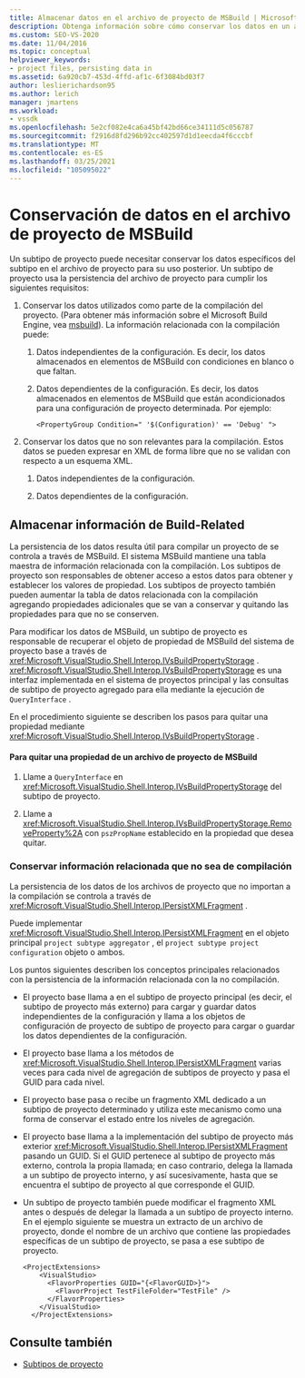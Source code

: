 ```yaml
---
title: Almacenar datos en el archivo de proyecto de MSBuild | Microsoft Docs
description: Obtenga información sobre cómo conservar los datos en un archivo de proyecto y usar IPersistXMLFragment para mantener los datos en el archivo de proyecto a través de los niveles de agregación de subtipos de proyecto.
ms.custom: SEO-VS-2020
ms.date: 11/04/2016
ms.topic: conceptual
helpviewer_keywords:
- project files, persisting data in
ms.assetid: 6a920cb7-453d-4ffd-af1c-6f3084bd03f7
author: leslierichardson95
ms.author: lerich
manager: jmartens
ms.workload:
- vssdk
ms.openlocfilehash: 5e2cf082e4ca6a45bf42bd66ce34111d5c056787
ms.sourcegitcommit: f2916d8fd296b92cc402597d1d1eecda4f6cccbf
ms.translationtype: MT
ms.contentlocale: es-ES
ms.lasthandoff: 03/25/2021
ms.locfileid: "105095022"
---
```

# <a name="persisting-data-in-the-msbuild-project-file"></a>Conservación de datos en el archivo de proyecto de MSBuild
Un subtipo de proyecto puede necesitar conservar los datos específicos del subtipo en el archivo de proyecto para su uso posterior. Un subtipo de proyecto usa la persistencia del archivo de proyecto para cumplir los siguientes requisitos:

1. Conservar los datos utilizados como parte de la compilación del proyecto. (Para obtener más información sobre el Microsoft Build Engine, vea [msbuild](../../msbuild/msbuild.md)). La información relacionada con la compilación puede:

    1. Datos independientes de la configuración. Es decir, los datos almacenados en elementos de MSBuild con condiciones en blanco o que faltan.

    2. Datos dependientes de la configuración. Es decir, los datos almacenados en elementos de MSBuild que están acondicionados para una configuración de proyecto determinada. Por ejemplo:

        ```
        <PropertyGroup Condition=" '$(Configuration)' == 'Debug' ">
        ```

2. Conservar los datos que no son relevantes para la compilación. Estos datos se pueden expresar en XML de forma libre que no se validan con respecto a un esquema XML.

    1. Datos independientes de la configuración.

    2. Datos dependientes de la configuración.

## <a name="persisting-build-related-information"></a>Almacenar información de Build-Related
 La persistencia de los datos resulta útil para compilar un proyecto de se controla a través de MSBuild. El sistema MSBuild mantiene una tabla maestra de información relacionada con la compilación. Los subtipos de proyecto son responsables de obtener acceso a estos datos para obtener y establecer los valores de propiedad. Los subtipos de proyecto también pueden aumentar la tabla de datos relacionada con la compilación agregando propiedades adicionales que se van a conservar y quitando las propiedades para que no se conserven.

 Para modificar los datos de MSBuild, un subtipo de proyecto es responsable de recuperar el objeto de propiedad de MSBuild del sistema de proyecto base a través de <xref:Microsoft.VisualStudio.Shell.Interop.IVsBuildPropertyStorage> . <xref:Microsoft.VisualStudio.Shell.Interop.IVsBuildPropertyStorage> es una interfaz implementada en el sistema de proyectos principal y las consultas de subtipo de proyecto agregado para ella mediante la ejecución de `QueryInterface` .

 En el procedimiento siguiente se describen los pasos para quitar una propiedad mediante <xref:Microsoft.VisualStudio.Shell.Interop.IVsBuildPropertyStorage> .

#### <a name="to-remove-a-property-from-an-msbuild-project-file"></a>Para quitar una propiedad de un archivo de proyecto de MSBuild

1. Llame a `QueryInterface` en <xref:Microsoft.VisualStudio.Shell.Interop.IVsBuildPropertyStorage> del subtipo de proyecto.

2. Llame a <xref:Microsoft.VisualStudio.Shell.Interop.IVsBuildPropertyStorage.RemoveProperty%2A> con `pszPropName` establecido en la propiedad que desea quitar.

### <a name="persisting-non-build-related-information"></a>Conservar información relacionada que no sea de compilación
 La persistencia de los datos de los archivos de proyecto que no importan a la compilación se controla a través de <xref:Microsoft.VisualStudio.Shell.Interop.IPersistXMLFragment> .

 Puede implementar <xref:Microsoft.VisualStudio.Shell.Interop.IPersistXMLFragment> en el objeto principal `project subtype aggregator` , el `project subtype project configuration` objeto o ambos.

 Los puntos siguientes describen los conceptos principales relacionados con la persistencia de la información relacionada con la no compilación.

- El proyecto base llama a en el subtipo de proyecto principal (es decir, el subtipo de proyecto más externo) para cargar y guardar datos independientes de la configuración y llama a los objetos de configuración de proyecto de subtipo de proyecto para cargar o guardar los datos dependientes de la configuración.

- El proyecto base llama a los métodos de <xref:Microsoft.VisualStudio.Shell.Interop.IPersistXMLFragment> varias veces para cada nivel de agregación de subtipos de proyecto y pasa el GUID para cada nivel.

- El proyecto base pasa o recibe un fragmento XML dedicado a un subtipo de proyecto determinado y utiliza este mecanismo como una forma de conservar el estado entre los niveles de agregación.

- El proyecto base llama a la implementación del subtipo de proyecto más exterior <xref:Microsoft.VisualStudio.Shell.Interop.IPersistXMLFragment> pasando un GUID. Si el GUID pertenece al subtipo de proyecto más externo, controla la propia llamada; en caso contrario, delega la llamada a un subtipo de proyecto interno, y así sucesivamente, hasta que se encuentra el subtipo de proyecto al que corresponde el GUID.

- Un subtipo de proyecto también puede modificar el fragmento XML antes o después de delegar la llamada a un subtipo de proyecto interno. En el ejemplo siguiente se muestra un extracto de un archivo de proyecto, donde el nombre de un archivo que contiene las propiedades específicas de un subtipo de proyecto, se pasa a ese subtipo de proyecto.

    ```
    <ProjectExtensions>
        <VisualStudio>
          <FlavorProperties GUID="{<FlavorGUID>}">
            <FlavorProject TestFileFolder="TestFile" />
          </FlavorProperties>
        </VisualStudio>
      </ProjectExtensions>
    ```

## <a name="see-also"></a>Consulte también
- [Subtipos de proyecto](../../extensibility/internals/project-subtypes.md)
